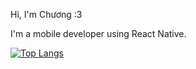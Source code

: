 Hi, I'm Chương :3

I'm a mobile developer using React Native.


[![Top Langs](https://github-readme-stats.vercel.app/api/top-langs/?username=nvtc98&layout=compact&theme=calm)](https://github.com/anuraghazra/github-readme-stats)

<!---
nvtc98/nvtc98 is a ✨ special ✨ repository because its `README.md` (this file) appears on your GitHub profile.
You can click the Preview link to take a look at your changes.
--->
